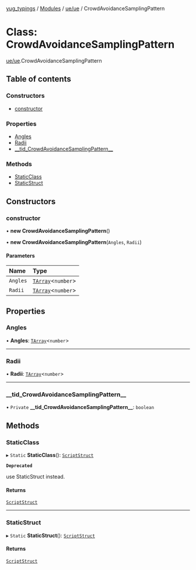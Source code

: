 [yug_typings](../README.md) / [Modules](../modules.md) / [ue/ue](../modules/ue_ue.md) / CrowdAvoidanceSamplingPattern

# Class: CrowdAvoidanceSamplingPattern

[ue/ue](../modules/ue_ue.md).CrowdAvoidanceSamplingPattern

## Table of contents

### Constructors

- [constructor](ue_ue.CrowdAvoidanceSamplingPattern.md#constructor)

### Properties

- [Angles](ue_ue.CrowdAvoidanceSamplingPattern.md#angles)
- [Radii](ue_ue.CrowdAvoidanceSamplingPattern.md#radii)
- [\_\_tid\_CrowdAvoidanceSamplingPattern\_\_](ue_ue.CrowdAvoidanceSamplingPattern.md#__tid_crowdavoidancesamplingpattern__)

### Methods

- [StaticClass](ue_ue.CrowdAvoidanceSamplingPattern.md#staticclass)
- [StaticStruct](ue_ue.CrowdAvoidanceSamplingPattern.md#staticstruct)

## Constructors

### constructor

• **new CrowdAvoidanceSamplingPattern**()

• **new CrowdAvoidanceSamplingPattern**(`Angles`, `Radii`)

#### Parameters

| Name | Type |
| :------ | :------ |
| `Angles` | [`TArray`](../interfaces/ue_puerts.TArray.md)<`number`\> |
| `Radii` | [`TArray`](../interfaces/ue_puerts.TArray.md)<`number`\> |

## Properties

### Angles

• **Angles**: [`TArray`](../interfaces/ue_puerts.TArray.md)<`number`\>

___

### Radii

• **Radii**: [`TArray`](../interfaces/ue_puerts.TArray.md)<`number`\>

___

### \_\_tid\_CrowdAvoidanceSamplingPattern\_\_

• `Private` **\_\_tid\_CrowdAvoidanceSamplingPattern\_\_**: `boolean`

## Methods

### StaticClass

▸ `Static` **StaticClass**(): [`ScriptStruct`](ue_ue.ScriptStruct.md)

**`Deprecated`**

use StaticStruct instead.

#### Returns

[`ScriptStruct`](ue_ue.ScriptStruct.md)

___

### StaticStruct

▸ `Static` **StaticStruct**(): [`ScriptStruct`](ue_ue.ScriptStruct.md)

#### Returns

[`ScriptStruct`](ue_ue.ScriptStruct.md)
